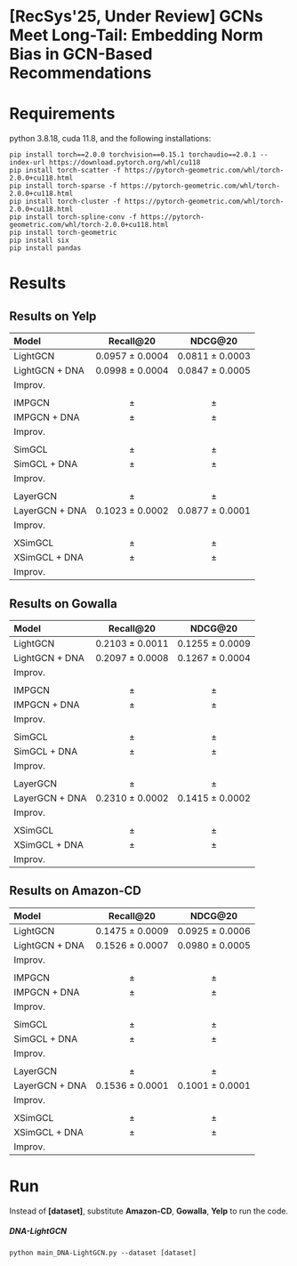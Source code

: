 # [RecSys'25, Under Review] GCNs Meet Long-Tail: Embedding Norm Bias in GCN-Based Recommendations

# Requirements
python 3.8.18, cuda 11.8, and the following installations:
```
pip install torch==2.0.0 torchvision==0.15.1 torchaudio==2.0.1 --index-url https://download.pytorch.org/whl/cu118
pip install torch-scatter -f https://pytorch-geometric.com/whl/torch-2.0.0+cu118.html
pip install torch-sparse -f https://pytorch-geometric.com/whl/torch-2.0.0+cu118.html
pip install torch-cluster -f https://pytorch-geometric.com/whl/torch-2.0.0+cu118.html
pip install torch-spline-conv -f https://pytorch-geometric.com/whl/torch-2.0.0+cu118.html
pip install torch-geometric
pip install six
pip install pandas
```

# Results

## Results on Yelp

| Model                                                     | Recall@20  | NDCG@20    |
|:--------------------------------------------------------- |:----------:|:----------:|
| LightGCN | 0.0957 ± 0.0004 | 0.0811 ± 0.0003 |
| LightGCN + DNA | 0.0998 ± 0.0004 | 0.0847 ± 0.0005 |
| Improv. |  |  |
||||
| IMPGCN |  ±  |  ±  |
| IMPGCN + DNA |  ±  |  ±  |
| Improv. |  |  | 
||||
| SimGCL |  ±  |  ±  |
| SimGCL + DNA |  ±  |  ±  |
| Improv. |  |  | 
||||
| LayerGCN |  ±  |  ±  |
| LayerGCN + DNA | 0.1023 ± 0.0002 | 0.0877 ± 0.0001 |
| Improv. |  |  | 
||||
| XSimGCL |  ±  |  ±  |
| XSimGCL + DNA |  ±  |  ±  |
| Improv. |  |  |

## Results on Gowalla

| Model                                                     | Recall@20  | NDCG@20    |
|:--------------------------------------------------------- |:----------:|:----------:|
| LightGCN | 0.2103 ± 0.0011 | 0.1255 ± 0.0009 |
| LightGCN + DNA | 0.2097 ± 0.0008 | 0.1267 ± 0.0004 |
| Improv. |  |  |
||||
| IMPGCN |  ±  |  ±  |
| IMPGCN + DNA |  ±  |  ±  |
| Improv. |  |  | 
||||
| SimGCL |  ±  |  ±  |
| SimGCL + DNA |  ±  |  ±  |
| Improv. |  |  | 
||||
| LayerGCN |  ±  |  ±  |
| LayerGCN + DNA | 0.2310 ± 0.0002 | 0.1415 ± 0.0002 |
| Improv. |  |  | 
||||
| XSimGCL |  ±  |  ±  |
| XSimGCL + DNA |  ±  |  ±  |
| Improv. |  |  |

## Results on Amazon-CD

| Model                                                     | Recall@20  | NDCG@20    |
|:--------------------------------------------------------- |:----------:|:----------:|
| LightGCN | 0.1475 ± 0.0009 | 0.0925 ± 0.0006 |
| LightGCN + DNA | 0.1526 ± 0.0007 | 0.0980 ± 0.0005 |
| Improv. |  |  |
||||
| IMPGCN |  ±  |  ±  |
| IMPGCN + DNA |  ±  |  ±  |
| Improv. |  |  | 
||||
| SimGCL |  ±  |  ±  |
| SimGCL + DNA |  ±  |  ±  |
| Improv. |  |  | 
||||
| LayerGCN |  ±  |  ±  |
| LayerGCN + DNA | 0.1536 ± 0.0001 | 0.1001 ± 0.0001 |
| Improv. |  |  | 
||||
| XSimGCL |  ±  |  ±  |
| XSimGCL + DNA |  ±  |  ±  |
| Improv. |  |  |


# Run
Instead of **[dataset]**, substitute **Amazon-CD**, **Gowalla**, **Yelp** to run the code.
##### DNA-LightGCN
```
python main_DNA-LightGCN.py --dataset [dataset]
```
